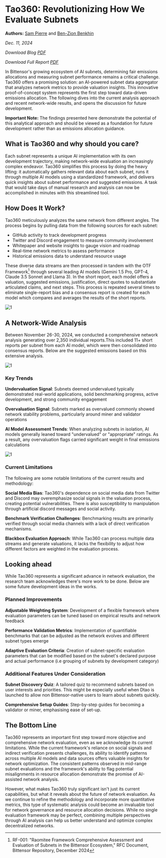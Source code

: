 # Tao360: Revolutionizing How We Evaluate Subnets

**Authors:** [Sam Pierre](https://x.com/notYourBananaa) and [Ben-Zion Benkhin](https://x.com/benzion_b)

*Dec. 11, 2024*

*Download Blog [PDF](https://drive.google.com/file/d/1ldkypVg_7Yu9RHKWR8Zui7KMuANrBbmo/view?usp=drive_link)*

*Download Full Report [PDF](https://drive.google.com/file/d/1bFU_3rIBFaHF817b29KjPhwN3z_I1NtB/view?usp=drive_link)*

In Bittensor's growing ecosystem of AI subnets, determining fair emissions allocations and measuring subnet performance remains a critical challenge. Tao360 offers a promising solution: an AI-powered subnet data aggregator that analyzes network metrics to provide valuation insights. This innovative proof-of-concept system represents the first step toward data-driven emissions allocation. The following dives into the current analysis approach and recent network-wide results, and opens the discussion for future development.

**Important Note:** The findings presented here demonstrate the potential of this analytical approach and should be viewed as a foundation for future development rather than as emissions allocation guidance.

## What is Tao360 and why should you care?

Each subnet represents a unique AI implementation with its own development trajectory, making network-wide evaluation an increasingly complex endeavor. Tao360 simplifies this process by doing the heavy lifting: it automatically gathers relevant data about each subnet, runs it through multiple AI models using a standardized framework, and delivers quick insights about subnet performance and suggested emissions. A task that would take days of manual research and analysis can now be accomplished in minutes with this streamlined tool.

## How Does It Work?

Tao360 meticulously analyzes the same network from different angles. The process begins by pulling data from the following sources for each subnet:

* GitHub activity to track development progress
* Twitter and Discord engagement to measure community involvement
* Whitepaper and website insights to gauge vision and roadmap
* Real-time network metrics to assess performance
* Historical emissions data to understand resource usage

These diverse data streams are then processed in tandem with the OTF Framework[^1] through several leading AI models (Gemini 1.5 Pro, GPT-4, Claude 3.5 Sonnet and Llama 3). In the short report, each model offers a valuation, suggested emissions, justification, direct quotes to substantiate articulated claims, and next steps. This process is repeated several times to eliminate single-report bias and a consensus report is created for each model which compares and averages the results of the short reports.

![1](https://i.imgur.com/HtxwoxL.jpg)

## A Network-Wide Analysis

Between November 26-30, 2024, we conducted a comprehensive network analysis generating over 2,350 individual reports.This included 11+ short reports per subnet from each AI model, which were then consolidated into consensus reports. Below are the suggested emissions based on this extensive analysis.

![1](https://i.imgur.com/lgqztq8.jpg)

### Key Trends

**Undervaluation Signal**: Subnets deemed undervalued typically demonstrated real-world applications, solid benchmarking progress, active development, and strong community engagement

**Overvaluation Signal**: Subnets marked as overvalued commonly showed network stability problems, particularly around miner and validator operations

**AI Model Assessment Trends**: When analyzing subnets in isolation, AI models generally leaned toward "undervalued" or "appropriate" ratings. As a result, any overvaluation flags carried significant weight in final emissions calculations

![1](https://i.imgur.com/IjUZyNo.jpg)

### Current Limitations

The following are some notable limitations of the current results and methodology:

**Social Media Bias**: Tao360's dependence on social media data from Twitter and Discord may overemphasize social signals in the valuation process, creating potential vulnerabilities. There is also susceptibility to manipulation through artificial discord messages and social activity.

**Benchmark Verification Challenges**: Benchmarking results are primarily verified through social media channels with a lack of direct verification mechanisms.

**Blackbox Evaluation Approach**: While Tao360 can process multiple data streams and generate valuations, it lacks the flexibility to adjust how different factors are weighted in the evaluation process.

## Looking ahead

While Tao360 represents a significant advance in network evaluation, the research team acknowledges there's more work to be done. Below are some future development ideas in the works.

### Planned Improvements

**Adjustable Weighting System**: Development of a flexible framework where evaluation parameters can be tuned based on empirical results and network feedback

**Performance Validation Metrics**: Implementation of quantifiable benchmarks that can be adjusted as the network evolves and different subnet types emerge

**Adaptive Evaluation Criteria**: Creation of subnet-specific evaluation parameters that can be modified based on the subnet's declared purpose and actual performance (i.e grouping of subnets by development category)

### Additional Features Under Consideration

**Subnet Discovery Quiz**: A tailored quiz to recommend subnets based on user interests and priorities. This might be especially useful when Dtao is launched to allow non Bittensor-native users to learn about subnets quickly.

**Comprehensive Setup Guides**: Step-by-step guides for becoming a validator or miner, emphasising ease of set-up.

## The Bottom Line

Tao360 represents an important first step toward more objective and comprehensive network evaluation, even as we acknowledge its current limitations. While the current framework's reliance on social signals and indirect verification presents challenges, its ability to identify patterns across multiple AI models and data sources offers valuable insights for network optimization. The consistent patterns observed in mid-range subnet evaluations and the framework's ability to flag potential misalignments in resource allocation demonstrate the promise of AI-assisted network analysis.

However, what makes Tao360 truly significant isn't just its current capabilities, but what it reveals about the future of network evaluation. As we continue to refine the methodology and incorporate more quantitative metrics, this type of systematic analysis could become an invaluable tool for network governance and resource allocation decisions. While no single evaluation framework may be perfect, combining multiple perspectives through AI analysis can help us better understand and optimize complex decentralized networks.

[^1]: RF-001: "Raomitee Framework Comprehensive Assessment and Evaluation of Subnets in the Bittensor Ecosystem," RFC Document, Bittensor Repository, December 2024